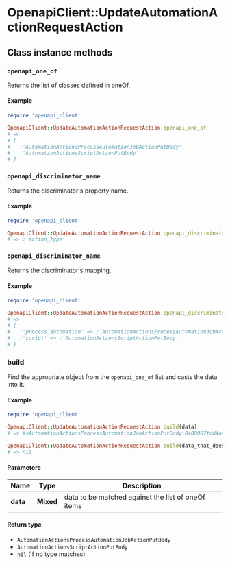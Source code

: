# OpenapiClient::UpdateAutomationActionRequestAction

## Class instance methods

### `openapi_one_of`

Returns the list of classes defined in oneOf.

#### Example

```ruby
require 'openapi_client'

OpenapiClient::UpdateAutomationActionRequestAction.openapi_one_of
# =>
# [
#   :'AutomationActionsProcessAutomationJobActionPutBody',
#   :'AutomationActionsScriptActionPutBody'
# ]
```

### `openapi_discriminator_name`

Returns the discriminator's property name.

#### Example

```ruby
require 'openapi_client'

OpenapiClient::UpdateAutomationActionRequestAction.openapi_discriminator_name
# => :'action_type'
```

### `openapi_discriminator_name`

Returns the discriminator's mapping.

#### Example

```ruby
require 'openapi_client'

OpenapiClient::UpdateAutomationActionRequestAction.openapi_discriminator_mapping
# =>
# {
#   :'process_automation' => :'AutomationActionsProcessAutomationJobActionPutBody',
#   :'script' => :'AutomationActionsScriptActionPutBody'
# }
```

### build

Find the appropriate object from the `openapi_one_of` list and casts the data into it.

#### Example

```ruby
require 'openapi_client'

OpenapiClient::UpdateAutomationActionRequestAction.build(data)
# => #<AutomationActionsProcessAutomationJobActionPutBody:0x00007fdd4aab02a0>

OpenapiClient::UpdateAutomationActionRequestAction.build(data_that_doesnt_match)
# => nil
```

#### Parameters

| Name | Type | Description |
| ---- | ---- | ----------- |
| **data** | **Mixed** | data to be matched against the list of oneOf items |

#### Return type

- `AutomationActionsProcessAutomationJobActionPutBody`
- `AutomationActionsScriptActionPutBody`
- `nil` (if no type matches)

